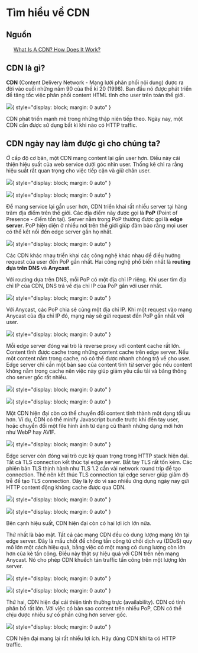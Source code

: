 # Tìm hiểu về CDN

## Nguồn

<img src="../../../img/bytebytego.png" width="16" height="16"/> [What Is A CDN? How Does It Work?](https://www.youtube.com/watch?v=RI9np1LWzqw)

## CDN là gì?

**CDN** (Content Delivery Network - Mạng lưới phân phối nội dung) được ra đời vào cuối những năm 90 của thế kỉ 20 (1998). Ban đầu nó được phát triển để tăng tốc việc phân phối content HTML tĩnh cho user trên toàn thế giới.

![](figure1.png){ style="display: block; margin: 0 auto" }

CDN phát triển mạnh mẽ trong những thập niên tiếp theo. Ngày nay, một CDN cần được sử dụng bất kì khi nào có HTTP traffic.

## CDN ngày nay làm được gì cho chúng ta?

Ở cấp độ cơ bản, một CDN mang content lại gần user hơn. Điều này cải thiện hiệu suất của web service dưới góc nhìn user. Thống kê chỉ ra rằng hiệu suất rất quan trọng cho việc tiếp cận và giữ chân user.

![](figure2.png){ style="display: block; margin: 0 auto" }

![](figure3.png){ style="display: block; margin: 0 auto" }

Để mang service lại gần user hơn, CDN triển khai rất nhiều server tại hàng trăm địa điểm trên thế giới. Các địa điểm này được gọi là **PoP** (Point of Presence - điểm tồn tại). Server nằm trong PoP thường được gọi là **edge server**. PoP hiện diện ở nhiều nơi trên thế giới giúp đảm bảo rằng mọi user có thể kết nối đến edge server gần họ nhất.

![](figure4.png){ style="display: block; margin: 0 auto" }

Các CDN khác nhau triển khai các công nghệ khác nhau để điều hướng request của user đến PoP gần nhất. Hai công nghệ phổ biến nhất là **routing dựa trên DNS** và **Anycast**.

Với routing dựa trên DNS, mỗi PoP có một địa chỉ IP riêng. Khi user tìm địa chỉ IP của CDN, DNS trả về địa chỉ IP của PoP gần với user nhất.

![](figure5.png){ style="display: block; margin: 0 auto" }

Với Anycast, các PoP chia sẻ cùng một địa chỉ IP. Khi một request vào mạng Anycast của địa chỉ IP đó, mạng này sẽ gửi request đến PoP gần nhất với user.

![](figure6.png){ style="display: block; margin: 0 auto" }

Mỗi edge server đóng vai trò là reverse proxy với content cache rất lớn. Content tĩnh được cache trong những content cache trên edge server. Nếu một content nằm trong cache, nó có thể được nhanh chóng trả về cho user. Edge server chỉ cần một bản sao của content tĩnh từ server gốc nếu content không nằm trong cache nên việc này giúp giảm yêu cầu tải và băng thông cho server gốc rất nhiều.

![](figure7.png){ style="display: block; margin: 0 auto" }

![](figure8.png){ style="display: block; margin: 0 auto" }

Một CDN hiện đại còn có thể chuyển đổi content tĩnh thành một dạng tối ưu hơn. Ví dụ, CDN có thể minify Javascript bundle trước khi đến tay user, hoặc chuyển đổi một file hình ảnh từ dạng cũ thành những dạng mới hơn như WebP hay AVIF.

![](figure9.png){ style="display: block; margin: 0 auto" }

Edge server còn đóng vai trò cực kỳ quan trọng trong HTTP stack hiện đại. Tất cả TLS connection kết thúc tại edge server. Bắt tay TLS rất tốn kém. Các phiên bản TLS thịnh hành như TLS 1.2 cần vài network round trip để tạo connection. Thế nên kết thúc TLS connection tại edge server giúp giảm độ trễ để tạo TLS connection. Đây là lý do vì sao nhiều ứng dụng ngày nay gửi HTTP content động không cache được qua CDN.

![](figure10.png){ style="display: block; margin: 0 auto" }

![](figure11.png){ style="display: block; margin: 0 auto" }

Bên cạnh hiệu suất, CDN hiện đại còn có hai lợi ích lớn nữa. 

Thứ nhất là bảo mật. Tất cả các mạng CDN đều có dung lượng mạng lớn tại edge server. Đây là mấu chốt để chống tần công từ chối dịch vụ (DDoS) quy mô lớn một cách hiệu quả, bằng việc có một mạng có dung lượng còn lớn hơn của kẻ tấn công. Điều này thật sự hiệu quả với CDN trên nền mạng Anycast. Nó cho phép CDN khuếch tán traffic tấn công trên một lượng lớn server.

![](figure12.png){ style="display: block; margin: 0 auto" }

![](figure13.png){ style="display: block; margin: 0 auto" }

Thứ hai, CDN hiện đại cải thiện tính thường trực (availability). CDN có tính phân bố rất lớn. Với việc có bản sao content trên nhiều PoP, CDN có thể chịu được nhiều sự cố phần cứng hơn server gốc.

![](figure14.png){ style="display: block; margin: 0 auto" }

CDN hiện đại mang lại rất nhiều lợi ích. Hãy dùng CDN khi ta có HTTP traffic.


